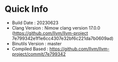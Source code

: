 # Quick Info
* Build Date : 20230623
* Clang Version : Nimow clang version 17.0.0 (https://github.com/llvm/llvm-project 7e799342e1f1e6cc4307e32bf6c221da7b0609ad)
* Binutils Version : master
* Compiled Based : https://github.com/llvm/llvm-project/commit/7e799342

